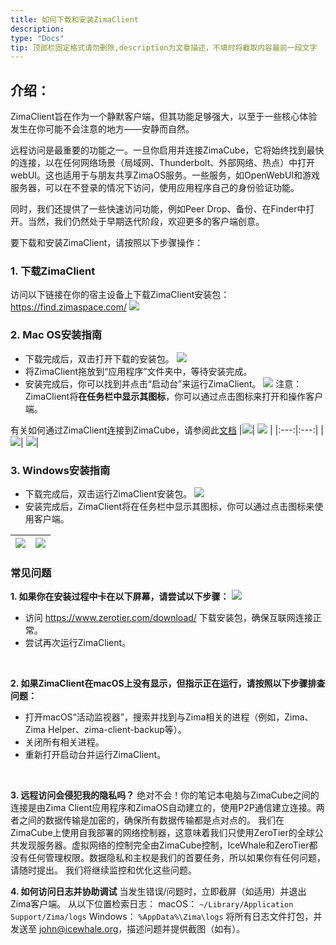 ```yaml
---
title: 如何下载和安装ZimaClient
description: 
type: "Docs"
tip: 顶部栏固定格式请勿删除,description为文章描述，不填时将截取内容最前一段文字
---
```

## 介绍：
ZimaClient旨在作为一个静默客户端，但其功能足够强大，以至于一些核心体验发生在你可能不会注意的地方——安静而自然。

远程访问是最重要的功能之一。一旦你启用并连接ZimaCube，它将始终找到最快的连接，以在任何网络场景（局域网、Thunderbolt、外部网络、热点）中打开webUI。这也适用于与朋友共享ZimaOS服务。一些服务，如OpenWebUI和游戏服务器，可以在不登录的情况下访问，使用应用程序自己的身份验证功能。

同时，我们还提供了一些快速访问功能，例如Peer Drop、备份、在Finder中打开。当然，我们仍然处于早期迭代阶段，欢迎更多的客户端创意。

要下载和安装ZimaClient，请按照以下步骤操作：
### 1. 下载ZimaClient
访问以下链接在你的宿主设备上下载ZimaClient安装包：
https://find.zimaspace.com/
![](https://manage.icewhale.io/api/static/docs/1728618086764_image.png)
### 2. Mac OS安装指南
- 下载完成后，双击打开下载的安装包。
![](https://manage.icewhale.io/api/static/docs/1728618128888_copyImage.png)
- 将ZimaClient拖放到“应用程序”文件夹中，等待安装完成。
- 安装完成后，你可以找到并点击“启动台”来运行ZimaClient。
![](https://manage.icewhale.io/api/static/docs/1728618170097_image.png)
注意：
ZimaClient将**在任务栏中显示其图标**，你可以通过点击图标来打开和操作客户端。

有关如何通过ZimaClient连接到ZimaCube，请参阅此[文档](https://www.zimaspace.com/docs/zimaos/Romote-Access.html)
|![](https://manage.icewhale.io/api/static/docs/1728618411227_image.png)| ![](https://manage.icewhale.io/api/static/docs/1728618433316_image.png) |
|:---:|:---:|
|![](https://manage.icewhale.io/api/static/docs/1728618448765_image.png)| ![](https://manage.icewhale.io/api/static/docs/1728618468465_image.png)|
### 3. Windows安装指南
- 下载完成后，双击运行ZimaClient安装包。
![](https://manage.icewhale.io/api/static/docs/1728618632345_image.png)
- 安装完成后，ZimaClient将在任务栏中显示其图标，你可以通过点击图标来使用客户端。

|![](https://manage.icewhale.io/api/static/docs/1728618778265_image.png)| ![](https://manage.icewhale.io/api/static/docs/1728618799001_image.png)|
|:---:|:---:|
### 常见问题
**1. 如果你在安装过程中卡在以下屏幕，请尝试以下步骤：**
![](https://manage.icewhale.io/api/static/docs/1728641073103_image.png)

- 访问 https://www.zerotier.com/download/ 下载安装包，确保互联网连接正常。
- 尝试再次运行ZimaClient。

<br>

**2. 如果ZimaClient在macOS上没有显示，但指示正在运行，请按照以下步骤排查问题：**
- 打开macOS“活动监视器”，搜索并找到与Zima相关的进程（例如，Zima、Zima Helper、zima-client-backup等）。
- 关闭所有相关进程。
- 重新打开启动台并运行ZimaClient。
<br>

**3. 远程访问会侵犯我的隐私吗？**
绝对不会！你的笔记本电脑与ZimaCube之间的连接是由Zima Client应用程序和ZimaOS自动建立的，使用P2P通信建立连接。两者之间的数据传输是加密的，确保所有数据传输都是点对点的。
我们在ZimaCube上使用自我部署的网络控制器，这意味着我们只使用ZeroTier的全球公共发现服务器。虚拟网络的控制完全由ZimaCube控制，IceWhale和ZeroTier都没有任何管理权限。数据隐私和主权是我们的首要任务，所以如果你有任何问题，请随时提出。
我们将继续监控和优化这些问题。
<br>

**4. 如何访问日志并协助调试**
当发生错误/问题时，立即截屏（如适用）并退出Zima客户端。
从以下位置检索日志：
macOS：
`~/Library/Application Support/Zima/logs`
Windows：
`%AppData%\Zima\logs`
将所有日志文件打包，并发送至 john@icewhale.org，描述问题并提供截图（如有）。